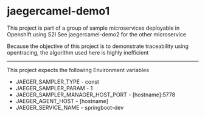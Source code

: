 # jaegercamel-demo1

This project is part of a group of sample microservices deployable in Openshift using S2I
See jaegercamel-demo2 for the other microservice

Because the objective of this project is to demonstrate traceability using opentracing, the algorithm used here is highly inefficient
 
---
This project expects the following Environment variables

+ JAEGER_SAMPLER_TYPE	 - const
+ JAEGER_SAMPLER_PARAM - 1
+ JAEGER_SAMPLER_MANAGER_HOST_PORT - [hostname]:5778
+ JAEGER_AGENT_HOST - [hostname]
+ JAEGER_SERVICE_NAME	 - springboot-dev
